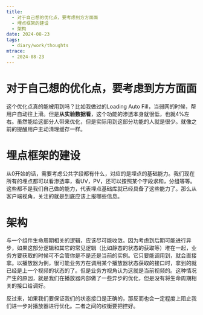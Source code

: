 ```yaml
---
title:
  - 对于自己想的优化点，要考虑到方方面面
  - 埋点框架的建设
  - 架构
date: 2024-08-23
tags:
  - diary/work/thoughts
mtrace:
  - 2024-08-23
---
```


# 对于自己想的优化点，要考虑到方方面面

这个优化点真的能被用到吗？比如我做过的Loading Auto Fill，当弱网的时候，帮用户自动往上滑。但是**从实验数据看**，这个功能的渗透本身就很低，也就4%左右。虽然能给这部分人带来优化，但是实际用到这部分功能的人就是很少。就像之前的提醒用户主动清理缓存一样。

# 埋点框架的建设

从0开始的话，需要考虑公共字段都有什么，对应的是埋点的基础能力。我们现在所有的埋点都可以看渗透率，看UV，PV，还可以按照某个字段求和，分组等等。这些都不是我们自己做的能力，代表埋点基础库就已经具备了这些能力了。那么从客户端视角，关注的就是到底应该上报哪些信息。

# 架构

与一个组件生命周期相关的逻辑，应该尽可能收敛。因为考虑到后期可能进行异步，如果这部分逻辑和其它的常见逻辑（比如静态的状态的获取等）堆在一起，业务方要获取的时候可不会管你是不是还是当前的实例。它只要能调用到，就会直接拿。以播放器为例，很可能业务方在调用某个播放器状态获取的接口时，拿到的就已经是上一个视频的状态的了。但是业务方视角认为这就是当前视频的。这种情况产生的原因，就是我们在播放器内部做了一些异步的优化，但是没有将生命周期相关的接口给调好。

反过来，如果我们要保证我们的状态接口是正确的，那反而也会一定程度上阻止我们进一步对播放器进行优化。二者之间的权衡要把控好。